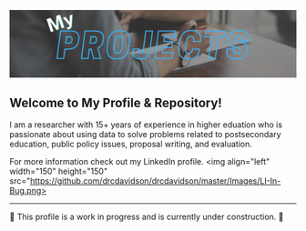 ![Header](https://raw.githubusercontent.com/drcdavidson/drcdavidson/master/ReadMeHeader.png "Header")

## Welcome to My Profile & Repository!
I am a researcher with 15+ years of experience in higher eduation who is passionate about using data to solve problems related to postsecondary education, public policy issues, proposal writing, and evaluation. 

For more information check out my LinkedIn profile. 
<img align="left" width="150" height="150" src="https://github.com/drcdavidson/drcdavidson/master/Images/LI-In-Bug.png>

---

🚧 This profile is a work in progress and is currently under construction. 🚧



<!--
**drcdavidson/drcdavidson** is a ✨ _special_ ✨ repository because its `README.md` (this file) appears on your GitHub profile.

Here are some ideas to get you started:

- 🔭 I’m currently working on ...
- 🌱 I’m currently learning ...
- 👯 I’m looking to collaborate on ...
- 🤔 I’m looking for help with ...
- 💬 Ask me about ...
- 📫 How to reach me: ...
- 😄 Pronouns: ...
- ⚡ Fun fact: ...
-->
